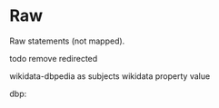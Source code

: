 # Raw
Raw statements (not mapped).

todo remove redirected

wikidata-dbpedia as subjects
wikidata property 
value

dbp:
